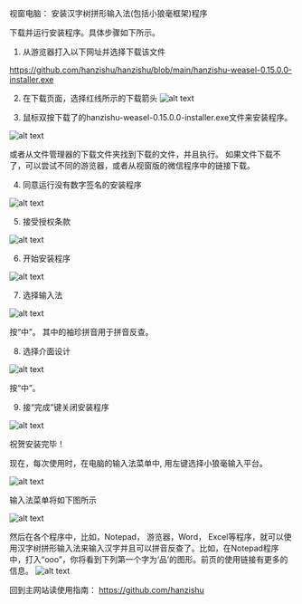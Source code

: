 ﻿
视窗电脑： 安装汉字树拼形输入法(包括小狼毫框架)程序

下载并运行安装程序。具体步骤如下所示。  

1. 从游览器打入以下网址并选择下载该文件

https://github.com/hanzishu/hanzishu/blob/main/hanzishu-weasel-0.15.0.0-installer.exe

2. 在下载页面，选择红线所示的下载箭头
![alt text](https://github.com/hanzishu/hanzishu/blob/main/downloadexe.png)
   
3. 鼠标双按下载了的hanzishu-weasel-0.15.0.0-installer.exe文件来安装程序。

![alt text](https://github.com/hanzishu/hanzishu/blob/main/installerfile.png)

或者从文件管理器的下载文件夹找到下载的文件，并且执行。
如果文件下载不了，可以尝试不同的游览器，或者从视窗版的微信程序中的链接下载。
             	
4. 同意运行没有数字签名的安装程序	

![alt text](https://github.com/hanzishu/hanzishu/blob/main/publisherunknown.jpg)

5. 接受授权条款

![alt text](https://github.com/hanzishu/hanzishu/blob/main/acceptdialog.png)
               
6. 开始安装程序

![alt text](https://github.com/hanzishu/hanzishu/blob/main/installlocation.png)

7. 选择输入法

![alt text](https://github.com/hanzishu/hanzishu/blob/main/chooseinputmethods.png)

按“中”。 其中的袖珍拼音用于拼音反查。

8. 选择介面设计

![alt text](https://github.com/hanzishu/hanzishu/blob/main/chooseui.png)

按“中”。
              
9. 接“完成”键关闭安装程序

![alt text](https://github.com/hanzishu/hanzishu/blob/main/installcomplete.png)
              
祝贺安装完毕！

现在，每次使用时，在电脑的输入法菜单中, 用左键选择小狼毫输入平台。

![alt text](https://github.com/hanzishu/hanzishu/blob/main/choosecnsquirrel.png)

输入法菜单将如下图所示

![alt text](https://github.com/hanzishu/hanzishu/blob/main/choosechinese.png)

然后在各个程序中，比如，Notepad， 游览器，Word， Excel等程序，就可以使用汉字树拼形输入法来输入汉字并且可以拼音反查了。比如，在Notepad程序中，打入“ooo”，你将看到下列第一个字为‘品’的图形。前页的使用链接有更多的信息。
![alt text](https://github.com/hanzishu/hanzishu/blob/main/starttyping.png)

回到主网站读使用指南： https://github.com/hanzishu


